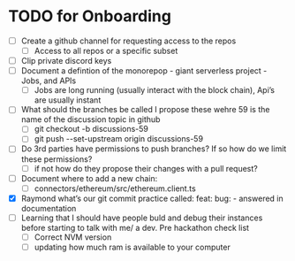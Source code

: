# TODO for Onboarding

- [ ]  Create a github channel for requesting access to the repos
    - [ ]  Access to all repos or a specific subset
- [ ]  Clip private discord keys
- [ ]  Document a defintion of the monorepop - giant serverless project - Jobs, and APIs
    - [ ]  Jobs are long running (usually interact with the block chain), Api’s are usually instant
- [ ]  What should the branches be called I propose these wehre 59 is the name of the discussion topic in github
    - [ ]  git checkout -b discussions-59
    - [ ]  git push --set-upstream origin discussions-59
- [ ]  Do 3rd parties have permissions to push branches?  If so how do we limit these permissions?
    - [ ]  if not how do they propose their changes with a pull request?
- [ ]  Document where to add a new chain:
    - [ ]  connectors/ethereum/src/ethereum.client.ts
- [x]  Raymond what’s our git commit practice called: feat: bug: - answered in documentation
- [ ]  Learning that I should have people buld and debug their instances before starting to talk with me/ a dev.  Pre hackathon check list
    - [ ]  Correct NVM version
    - [ ]  updating how much ram is available to your computer